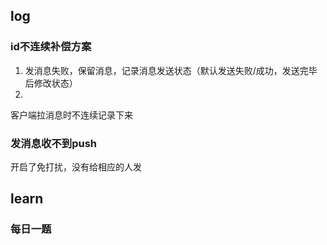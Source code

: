 ## log

### id不连续补偿方案

1. 发消息失败，保留消息，记录消息发送状态（默认发送失败/成功，发送完毕后修改状态）
1. 





客户端拉消息时不连续记录下来



### 发消息收不到push

开启了免打扰，没有给相应的人发



## learn

### 每日一题



